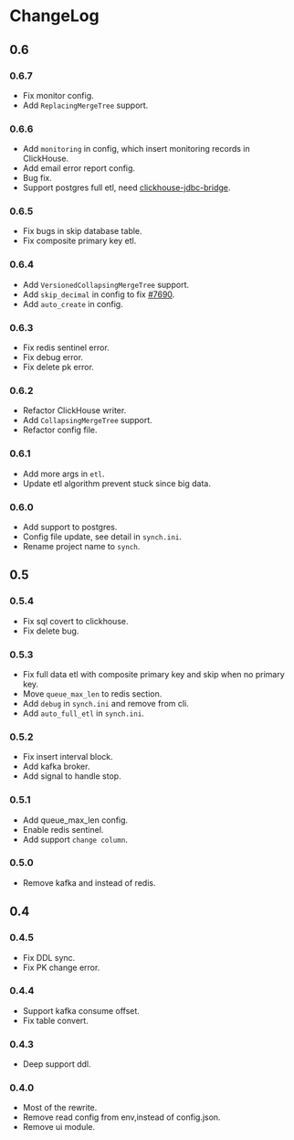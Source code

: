 # ChangeLog

## 0.6

### 0.6.7

- Fix monitor config.
- Add `ReplacingMergeTree` support.

### 0.6.6

- Add `monitoring` in config, which insert monitoring records in ClickHouse.
- Add email error report config.
- Bug fix.
- Support postgres full etl, need [clickhouse-jdbc-bridge](https://github.com/long2ice/clickhouse-jdbc-bridge).

### 0.6.5

- Fix bugs in skip database table.
- Fix composite primary key etl.

### 0.6.4

- Add `VersionedCollapsingMergeTree` support.
- Add `skip_decimal` in config to fix [#7690](https://github.com/ClickHouse/ClickHouse/issues/7690).
- Add `auto_create` in config.

### 0.6.3

- Fix redis sentinel error.
- Fix debug error.
- Fix delete pk error.

### 0.6.2

- Refactor ClickHouse writer.
- Add `CollapsingMergeTree` support.
- Refactor config file.

### 0.6.1

- Add more args in `etl`.
- Update etl algorithm prevent stuck since big data.

### 0.6.0

- Add support to postgres.
- Config file update, see detail in `synch.ini`.
- Rename project name to `synch`.

## 0.5

### 0.5.4

- Fix sql covert to clickhouse.
- Fix delete bug.

### 0.5.3

- Fix full data etl with composite primary key and skip when no primary key.
- Move `queue_max_len` to redis section.
- Add `debug` in `synch.ini` and remove from cli.
- Add `auto_full_etl` in `synch.ini`.

### 0.5.2

- Fix insert interval block.
- Add kafka broker.
- Add signal to handle stop.

### 0.5.1

- Add queue_max_len config.
- Enable redis sentinel.
- Add support `change column`.

### 0.5.0

- Remove kafka and instead of redis.

## 0.4

### 0.4.5

- Fix DDL sync.
- Fix PK change error.

### 0.4.4

- Support kafka consume offset.
- Fix table convert.

### 0.4.3

- Deep support ddl.

### 0.4.0

- Most of the rewrite.
- Remove read config from env,instead of config.json.
- Remove ui module.
